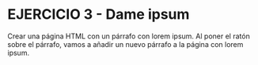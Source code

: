 # EJERCICIO 3 - Dame ipsum

Crear una página HTML con un párrafo con lorem ipsum. Al poner el ratón sobre el párrafo, vamos a añadir un nuevo párrafo a la página con lorem ipsum.
